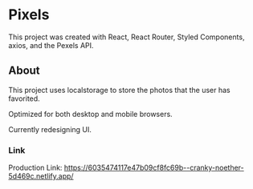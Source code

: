 # Pixels

This project was created with React, React Router, Styled Components, axios, and the Pexels API.

## About

This project uses localstorage to store the photos that the user has favorited.

Optimized for both desktop and mobile browsers.

Currently redesigning UI.

### Link

Production Link: https://6035474117e47b09cf8fc69b--cranky-noether-5d469c.netlify.app/
